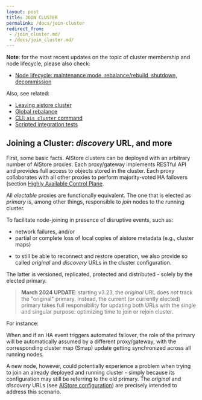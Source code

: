 ```yaml
---
layout: post
title: JOIN CLUSTER
permalink: /docs/join-cluster
redirect_from:
 - /join_cluster.md/
 - /docs/join_cluster.md/
---
```


**Note**: for the most recent updates on the topic of cluster membership and node lifecycle, please also check:

* [Node lifecycle: maintenance mode, rebalance/rebuild, shutdown, decommission](/docs/lifecycle_node.md)

Also, see related:

* [Leaving aistore cluster](leave_cluster.md)
* [Global rebalance](rebalance.md)
* [CLI: `ais cluster` command](/docs/cli/cluster.md)
* [Scripted integration tests](https://github.com/NVIDIA/aistore/tree/main/ais/test/scripts)

## Joining a Cluster: _discovery_ URL, and more

First, some basic facts. AIStore clusters can be deployed with an arbitrary number of AIStore proxies. Each proxy/gateway implements RESTful API and provides full access to objects stored in the cluster. Each proxy collaborates with all other proxies to perform majority-voted HA failovers (section [Highly Available Control Plane](ha.md).

All _electable_ proxies are functionally equivalent. The one that is elected as _primary_ is, among other things, responsible to _join_ nodes to the running cluster.

To facilitate node-joining in presence of disruptive events, such as:

* network failures, and/or
* partial or complete loss of local copies of aistore metadata (e.g., cluster maps)

- to still be able to reconnect and restore operation, we also provide so called *original* and *discovery* URLs in the cluster configuration.

The latter is versioned, replicated, protected and distributed - solely by the elected primary.

> **March 2024 UPDATE**: starting v3.23, the *original* URL does _not_ track the "original" primary. Instead, the current (or currently elected) primary takes full responsibility for updating both URLs with the single and singular purpose: optimizing time to join or rejoin cluster.

For instance:

When and if an HA event triggers automated failover, the role of the primary will be automatically assumed by a different proxy/gateway, with the corresponding cluster map (Smap) update getting synchronized across all running nodes.

A new node, however, could potentially experience a problem when trying to join an already deployed and running cluster - simply because its configuration may still be referring to the old primary. The *original* and *discovery* URLs (see [AIStore configuration](/deploy/dev/local/aisnode_config.sh)) are precisely intended to address this scenario.
